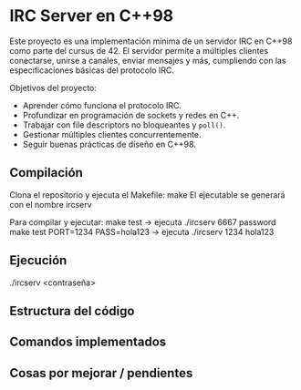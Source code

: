 
# IRC Server en C++98

Este proyecto es una implementación mínima de un servidor IRC en C++98 como parte del cursus de 42. El servidor permite a múltiples clientes conectarse, unirse a canales, enviar mensajes y más, cumpliendo con las especificaciones básicas del protocolo IRC.

Objetivos del proyecto:

- Aprender cómo funciona el protocolo IRC.
- Profundizar en programación de sockets y redes en C++.
- Trabajar con file descriptors no bloqueantes y `poll()`.
- Gestionar múltiples clientes concurrentemente.
- Seguir buenas prácticas de diseño en C++98.

## Compilación

Clona el repositorio y ejecuta el Makefile:
make
El ejecutable se generará con el nombre ircserv

Para compilar y ejecutar:
make test → ejecuta ./ircserv 6667 password
make test PORT=1234 PASS=hola123 → ejecuta ./ircserv 1234 hola123

## Ejecución

./ircserv <puerto> <contraseña>

## Estructura del código


## Comandos implementados


## Cosas por mejorar / pendientes


